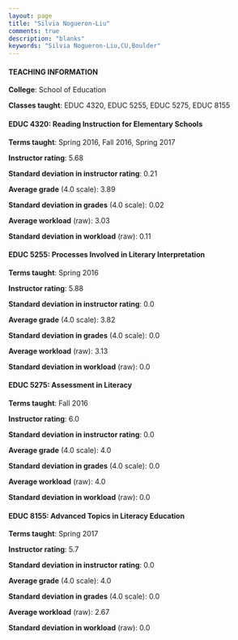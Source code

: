 ```yaml
---
layout: page
title: "Silvia Nogueron-Liu" 
comments: true
description: "blanks"
keywords: "Silvia Nogueron-Liu,CU,Boulder"
---
```

<head>
<script src="https://ajax.googleapis.com/ajax/libs/jquery/2.1.3/jquery.min.js"></script>
<script src="https://dl.dropboxusercontent.com/s/pc42nxpaw1ea4o9/highcharts.js?dl=0"></script>
<!-- <script src="../assets/js/highcharts.js"></script> -->
<style type="text/css">@font-face {
	font-family: "Bebas Neue";
	src: url(https://www.filehosting.org/file/details/544349/BebasNeue Regular.otf) format("opentype");
	}
	h1.Bebas { 
		font-family: "Bebas Neue", Verdana, Tahoma;
	}
</style>
</head>
	   
#### TEACHING INFORMATION

**College**: School of Education

**Classes taught**: EDUC 4320, EDUC 5255, EDUC 5275, EDUC 8155

#### EDUC 4320: Reading Instruction for Elementary Schools

**Terms taught**: Spring 2016, Fall 2016, Spring 2017

**Instructor rating**: 5.68

**Standard deviation in instructor rating**: 0.21

**Average grade** (4.0 scale): 3.89

**Standard deviation in grades** (4.0 scale): 0.02

**Average workload** (raw): 3.03

**Standard deviation in workload** (raw): 0.11

#### EDUC 5255: Processes Involved in Literary Interpretation

**Terms taught**: Spring 2016

**Instructor rating**: 5.88

**Standard deviation in instructor rating**: 0.0

**Average grade** (4.0 scale): 3.82

**Standard deviation in grades** (4.0 scale): 0.0

**Average workload** (raw): 3.13

**Standard deviation in workload** (raw): 0.0

#### EDUC 5275: Assessment in Literacy

**Terms taught**: Fall 2016

**Instructor rating**: 6.0

**Standard deviation in instructor rating**: 0.0

**Average grade** (4.0 scale): 4.0

**Standard deviation in grades** (4.0 scale): 0.0

**Average workload** (raw): 4.0

**Standard deviation in workload** (raw): 0.0

#### EDUC 8155: Advanced Topics in Literacy Education

**Terms taught**: Spring 2017

**Instructor rating**: 5.7

**Standard deviation in instructor rating**: 0.0

**Average grade** (4.0 scale): 4.0

**Standard deviation in grades** (4.0 scale): 0.0

**Average workload** (raw): 2.67

**Standard deviation in workload** (raw): 0.0

